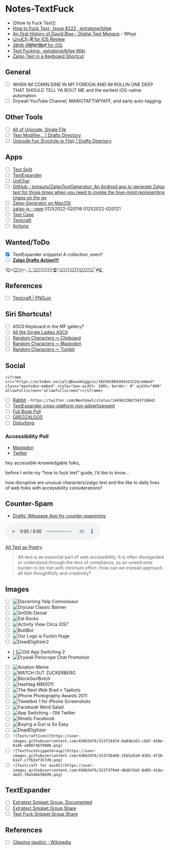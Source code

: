 # Notes-TextFuck
- [[How to Fuck Text]]
- [How to Fuck Text · Issue #222 · extratone/bilge](https://github.com/extratone/bilge/issues/222)
- [An Oral History of David Blue - Digital Text Menace](https://whyp.it/t/an-oral-history-of-david-blue-digitext-menace-e3yX9) - Whyp
- [⨃🄝ɨ∁ɧ⍙℟ for iOS Review](https://bilge.world/unichar-for-ios-app-review)
- [Z̴͏a͞l͟g͝o͏ ̕G͟͝e͞n͞҉è̛ŗ͡a͝͞t̴o҉r͞ for iOS](https://bilge.world/zalgo-generator-ios-app-review)
- [Text Fucking · extratone/bilge Wiki](https://github.com/extratone/bilge/wiki/Text-Fucking)
- [Zalgo Text in a Keyboard Shortcut](https://bilge.world/drafts-zalgo-action)

## General
- [ ] WHEN IM COMIN DINE IN MY FOREIGN AND IM ROLLIN ONE DEEP THAT SHOULD TELL YA BOUT ME and the earliest iOS-native automation. 
- [ ] Drywall YouTube Channel, MAWOTAFTIWYAFF, and early auto-tagging.

## Other Tools
- [ ] [All of Unicode, Single File](https://davidblue.wtf/tools/unicode.pdf)
- [ ] [Text Modifier… | Drafts Directory](https://actions.getdrafts.com/a/1Bg)
- [ ] [Unicode Fun (Encircle or Flip) | Drafts Directory](https://actions.getdrafts.com/a/1T2)

## Apps

- [ ] [Text Split](https://apps.apple.com/us/app/text-split/id1547206241)
- [ ] [TextExpander](https://apps.apple.com/us/app/textexpander-keyboard/id1075927186)
- [ ] [UniChar](https://apps.apple.com/us/app/unichar-unicode-keyboard/id880811847)
- [ ] [GitHub - tomauty/ZalgoTextGenerator: An Android app to generate Zalgo text for those times when you need to invoke the hive-mind representing chaos on the go](https://github.com/tomauty/ZalgoTextGenerator)
- [ ] [Zalgo Generator on MacOS!](https://apps.apple.com/us/app/zalgo-generator/id1304137527)
- [ ] [zalgo-js - npm](https://www.npmjs.com/package/zalgo-js) 01252022-020116
01252022-020121
- [ ] [Text Case](https://tools.applemediaservices.com/app/1407730596)
- [ ] [Textcraft](https://apps.apple.com/us/app/textcraft/id1546719359)
- [ ] [Actions](https://apps.apple.com/us/app/actions/id1586435171)

## Wanted/ToDo
- [x] TextExpander snippets! A collection, even?
- [ ] [**Zalgo Drafts Action!!!**](https://twitter.com/NeoYokel/status/1492591057950892040)

```
⠯̀҉͎̝͈̤̯͍⒎̶͏҉̙̪̭̭̙̗̖̫̟͈͍̗͉̙∧̶̢̞̯͚̪̲̱͍̬̞̭͉̤͍͉͓͟͠͝ͅº̶̷̛̛̰̥̣̥͉̥̱̖̝̟̫̻ͅʲ̵̢͓̪̬̟̦̥̱̪͙̀͠䷹̸̨̫̭͎̹͍̖͖͙͙̼̫͎̙́͠䷹͏͠͏̙̪̹̗͎̱͖̭̩͍͔̙͍̼̹̯̭̭͞͡∝̷̸̸̩̥͍̻⊑̶̧̬̥͈̠̜͍̟̤̤̞̀̕͜
```


## References
- [ ] [Textcraft | PNGuin](https://www.pnguin.app/textcraft)

## Siri Shortcuts!
- [ ] ASCII Keyboard in the MF gallery?
- [ ] [All the Single Ladies ASCII](https://www.icloud.com/shortcuts/51392bf23f104b93baf72000955ed334)
- [ ] [Random Characters ⇨ Clipboard](https://www.icloud.com/shortcuts/ed9216202df4481d9ae001b0531384c2)
- [ ] [Random Characters ⇨ Mastodon](https://www.icloud.com/shortcuts/af64b43604334d21ad5a6668471b828f)
- [ ] [Random Characters ⇨ Tumblr](https://www.icloud.com/shortcuts/399a857145e34d8b94b994fa3f9ca300)

## Social
```
<iframe src="https://octodon.social/@DaveHiggins/102565065494333224/embed" class="mastodon-embed" style="max-width: 100%; border: 0" width="400" allowfullscreen="allowfullscreen"></iframe>
```

- [ ] [Rabbit](https://twitter.com/NeoYokel/status/1449622067343728642) - `https://twitter.com/NeoYokel/status/1449622067343728642`
- [ ] [TextExpander cross-platform non-advertisement](https://twitter.com/NeoYokel/status/1492588288624017408)
- [ ] [Full Book Poll](https://twitter.com/NeoYokel/status/1492589668843634692)
- [ ] [GREGZALGOS](https://twitter.com/draftsapp/status/1492645727729766400)
- [ ] [Disturbing](https://twitter.com/NeoYokel/status/1492783081593483266)

### Accessibility Poll
- [Mastodon](https://mastodon.social/@DavidBlue/107589034582138302)
- [Twitter](https://twitter.com/NeoYokel/status/1479932149256146945)

hey accessible-knowledgable folks,

before I write my “how to fuck text” guide, I’d like to know…

how disruptive are unusual characters/zalgo text and the like to daily lives of web folks with accessibility considerations?


## Counter-Spam
- [Drafts’ iMessage App for counter-spamming](https://t.me/extratone/9629)

<audio controls>
  <source src="https://alt-text-as-poetry.net/assets/2-Context-v2.mp3">
</audio>

[Alt Text as Poetry](https://alt-text-as-poetry.net/?utm_source=Daily&utm_campaign=3c4988c1e2-tcidaily&utm_medium=email&utm_term=0_3742c429c9-3c4988c1e2-179508230)

> Alt text is an essential part of web accessibility.
> It is often disregarded or understood through the lens of compliance, as an unwelcome burden to be met with minimum effort.
> How can we instead approach alt text thoughtfully and creatively?

## Images
- [ ] ![Discerning Yelp Connoisseur ](https://i.snap.as/K2E9UV7S.png)
- [ ] ![Drycast Classic Banner](https://i.snap.as/Vy46eZzP.png)
- [ ] ![Sn00ki Denial](https://i.snap.as/gYZ9piaG.png)
- [ ] ![Eat Rocks](https://i.snap.as/R2Yg7CcX.jpeg)
- [ ] ![Activity View Circa iOS7](https://i.snap.as/RZD3eKn3.png)
- [ ] ![ButtBot](https://i.snap.as/uDIsssMI.png)
- [ ] ![Our Logo is Fuckin Huge](https://i.snap.as/ccLFQrUy.jpeg)
- [ ] ![DeadDigitizer2](https://i.snap.as/GIC9TVzE.png)
- [ ]![Old App Switching 2](https://i.snap.as/TV4k4bJB.png)
- ![Drywall Periscope Chat Promotion](https://i.snap.as/ORaFin1O.png)
- [ ] ![Aviation Meme](https://i.snap.as/gPrp17Bx.png)
- [ ] ![WATCH OUT ZUCKERBERG](https://i.snap.as/8H9ok3F2.png)
- [ ] ![BlockGurlBxtch](https://i.snap.as/ziKiAFLI.jpeg)
- [ ] ![Hashtag MM2011](https://i.snap.as/m8ZQobNw.png)
- [ ] ![The Next Web Brad v Tapbots](https://i.snap.as/1p1Te0W1.jpeg)
- [ ] ![iPhone Photography Awards 2011](https://i.snap.as/fsvI2SE7.jpeg)
- [ ] ![Tweetbot 1 for iPhone Screenshots](https://i.snap.as/xTiFR73e.jpeg)
- [ ] ![Facebook Word Salad](https://i.snap.as/tmpGfz5P.png)
- [ ] ![App Switching - Old Twitter](https://i.snap.as/gc58FHe1.png)
- [ ] ![Illmatic Facebook](https://i.snap.as/xPRB157k.jpeg)
- [ ] ![Buying a Gun is So Easy](https://i.snap.as/Ood9xT32.png)
- [ ] ![DeadDigitizer](https://i.snap.as/HIvLIU9A.png)
- [ ] `![TextcraftIcon](https://user-images.githubusercontent.com/43663476/153724474-6a64b3d3-cb87-428e-81d6-a900746f9886.png)`
- [ ] `![TextFuckSnippetGroup](https://user-images.githubusercontent.com/43663476/153726468-25b5a5a9-0381-4720-b1e7-c7fb2ef357d9.png)`
- [ ] `![Textcraft for macOS](https://user-images.githubusercontent.com/43663476/153737944-46db7da5-6d85-41da-abd1-78a54bb58b99.png)`

## TextExpander
- [ ] [Extratext Snippet Group, Documented](https://davidblue.wtf/extratext/)
- [ ] [Extratext Snippet Group Share](https://app.textexpander.com/public/14093096578d4f40eeea15649f5cefbb)
- [ ] [Text Fuck Snippet Group Share](https://app.textexpander.com/public/12c50fb2360617d3cc66d757cf26383b)

## References
- [ ] [Clipping (audio) - Wikipedia](https://en.m.wikipedia.org/wiki/Clipping_(audio))